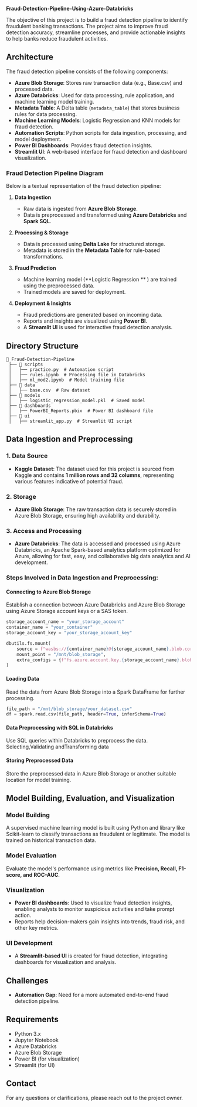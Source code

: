 
**Fraud-Detection-Pipeline-Using-Azure-Databricks**

The objective of this project is to build a fraud detection pipeline to identify fraudulent banking transactions. The project aims to improve fraud detection accuracy, streamline processes, and provide actionable insights to help banks reduce fraudulent activities.

## Architecture

The fraud detection pipeline consists of the following components:
- **Azure Blob Storage**: Stores raw transaction data (e.g., Base.csv) and processed data.
- **Azure Databricks**: Used for data processing, rule application, and machine learning model training.
- **Metadata Table**: A Delta table (`metadata_table`) that stores business rules for data processing.
- **Machine Learning Models**: Logistic Regression and KNN models for fraud detection.
- **Automation Scripts**: Python scripts for data ingestion, processing, and model deployment.
- **Power BI Dashboards**: Provides fraud detection insights.
- **Streamlit UI**: A web-based interface for fraud detection and dashboard visualization.

### Fraud Detection Pipeline Diagram
Below is a textual representation of the fraud detection pipeline:

1. **Data Ingestion**
   - Raw data is ingested from **Azure Blob Storage**.
   - Data is preprocessed and transformed using **Azure Databricks** and **Spark SQL**.
   
2. **Processing & Storage**
   - Data is processed using **Delta Lake** for structured storage.
   - Metadata is stored in the **Metadata Table** for rule-based transformations.

3. **Fraud Prediction**
   - Machine learning model (**Logistic Regression ** ) are trained using the preprocessed data.
   - Trained models are saved for deployment.

4. **Deployment & Insights**
   - Fraud predictions are generated based on incoming data.
   - Reports and insights are visualized using **Power BI**.
   - A **Streamlit UI** is used for interactive fraud detection analysis.

## Directory Structure
```
📂 Fraud-Detection-Pipeline
 ├── 📂 scripts
 │   ├── practice.py  # Automation script
 │   ├── rules.ipynb  # Processing file in Databricks
 │   ├── ml_mod2.ipynb  # Model training file
 ├── 📂 data
 │   ├── base.csv  # Raw dataset
 ├── 📂 models
 │   ├── logistic_regression_model.pkl  # Saved model
 ├── 📂 dashboards
 │   ├── PowerBI_Reports.pbix  # Power BI dashboard file
 ├── 📂 ui
 │   ├── streamlit_app.py  # Streamlit UI script
```

## Data Ingestion and Preprocessing

### 1. Data Source
- **Kaggle Dataset**: The dataset used for this project is sourced from Kaggle and contains **1 million rows and 32 columns**, representing various features indicative of potential fraud.

### 2. Storage
- **Azure Blob Storage**: The raw transaction data is securely stored in Azure Blob Storage, ensuring high availability and durability.

### 3. Access and Processing
- **Azure Databricks**: The data is accessed and processed using Azure Databricks, an Apache Spark-based analytics platform optimized for Azure, allowing for fast, easy, and collaborative big data analytics and AI development.

### Steps Involved in Data Ingestion and Preprocessing:

#### Connecting to Azure Blob Storage
Establish a connection between Azure Databricks and Azure Blob Storage using Azure Storage account keys or a SAS token.

```python
storage_account_name = "your_storage_account"
container_name = "your_container"
storage_account_key = "your_storage_account_key"

dbutils.fs.mount(
    source = f"wasbs://{container_name}@{storage_account_name}.blob.core.windows.net/",
    mount_point = "/mnt/blob_storage",
    extra_configs = {f"fs.azure.account.key.{storage_account_name}.blob.core.windows.net": storage_account_key}
)
```

#### Loading Data
Read the data from Azure Blob Storage into a Spark DataFrame for further processing.

```python
file_path = "/mnt/blob_storage/your_dataset.csv"
df = spark.read.csv(file_path, header=True, inferSchema=True)
```

#### Data Preprocessing with SQL in Databricks
Use SQL queries within Databricks to preprocess the data. Selecting,Validating andTransforming data

#### Storing Preprocessed Data
Store the preprocessed data in Azure Blob Storage or another suitable location for model training.

## Model Building, Evaluation, and Visualization

### Model Building
A supervised machine learning model is built using Python and  library like Scikit-learn to classify transactions as fraudulent or legitimate. The model is trained on historical transaction data.

### Model Evaluation
Evaluate the model's performance using metrics like **Precision, Recall, F1-score, and ROC-AUC**.

### Visualization
- **Power BI dashboards**: Used to visualize fraud detection insights, enabling analysts to monitor suspicious activities and take prompt action.
- Reports help decision-makers gain insights into trends, fraud risk, and other key metrics.

### UI Development
- A **Streamlit-based UI** is created for fraud detection, integrating dashboards for visualization and analysis.

## Challenges
- **Automation Gap**: Need for a more automated end-to-end fraud detection pipeline.


## Requirements
- Python 3.x
- Jupyter Notebook
- Azure Databricks
- Azure Blob Storage
- Power BI (for visualization)
- Streamlit (for UI)

## Contact
For any questions or clarifications, please reach out to the project owner.

